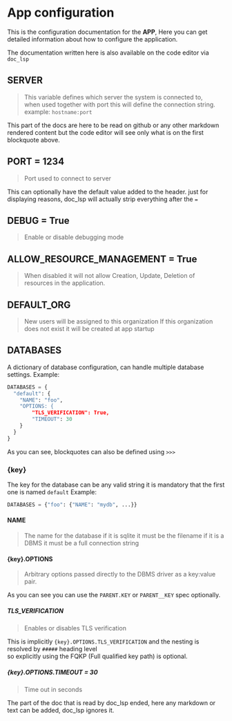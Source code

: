 # App configuration

This is the configuration documentation for the **APP**,
Here you can get detailed information about how to configure the application.  

The documentation written here is also available on the code editor via `doc_lsp`

## SERVER
> This variable defines which server the system is connected to,         
> when used together with port this will define the connection string.   
> example: `hostname:port`                                             

This part of the docs are here to be read on github or any other markdown rendered content
but the code editor will see only what is on the first blockquote above.

## PORT = 1234
> Port used to connect to server

This can optionally have the default value added to the header.
just for displaying reasons, doc_lsp will actually strip everything after the `=`

## DEBUG = True
> Enable or disable debugging mode

## ALLOW_RESOURCE_MANAGEMENT = True
> When disabled it will not allow Creation, Update, Deletion of resources
> in the application.

## DEFAULT_ORG
> New users will be assigned to this organization
> If this organization does not exist it will be created at app startup

## DATABASES
>>>
A dictionary of database configuration, can handle multiple database settings.
Example:
```py
DATABASES = {
  "default": {
    "NAME": "foo",
    "OPTIONS: {
        "TLS_VERIFICATION": True,
        "TIMEOUT": 30
    }
  }
}
```
>>>

As you can see, blockquotes can also be defined using `>>>`

### {key}
>>>
The key for the database can be any valid string
it is mandatory that the first one is named `default`
Example:
```py
DATABASES = {"foo": {"NAME": "mydb", ...}}
``` 
>>>

#### NAME
> The name for the database
> if it is sqlite it must be the filename
> if it is a DBMS it must be a full connection string

#### {key}.OPTIONS
> Arbitrary options passed directly to the DBMS driver as a key:value pair.

As you can see you can use the `PARENT.KEY` or `PARENT__KEY` spec optionally.

##### TLS_VERIFICATION
> Enables or disables TLS verification

This is implicitly `{key}.OPTIONS.TLS_VERIFICATION` and the nesting is resolved by `#####` heading level  
so explicitly using the FQKP (Full qualified key path) is optional.

##### {key}.OPTIONS.TIMEOUT = 30
> Time out in seconds

<!-- doc_end -->

The part of the doc that is read by doc_lsp ended, here any markdown or text can be added, doc_lsp ignores it.
